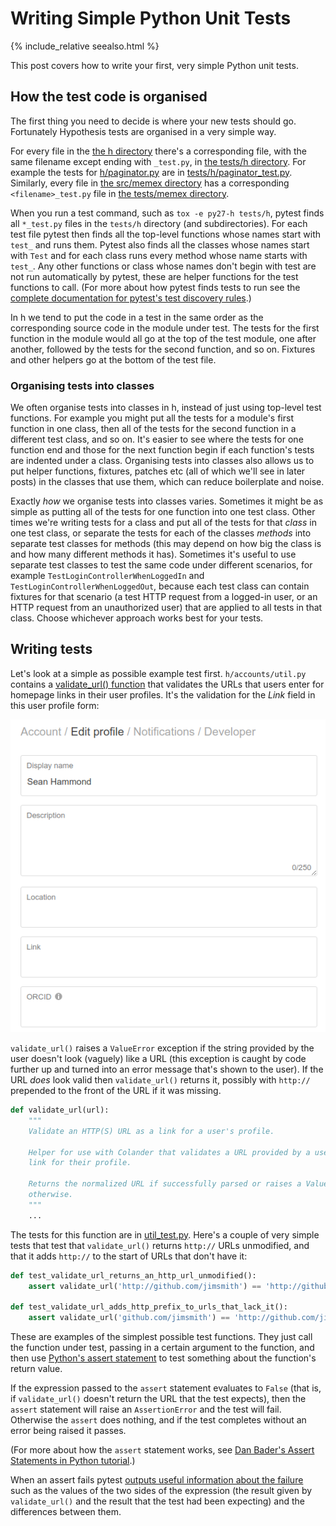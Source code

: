 Writing Simple Python Unit Tests
================================

{% include_relative seealso.html %}

This post covers how to write your first, very simple Python unit tests.

How the test code is organised
------------------------------

The first thing you need to decide is where your new tests should go.
Fortunately Hypothesis tests are organised in a very simple way.

For every file in the [the h directory](https://github.com/hypothesis/h/tree/51f07c93b4cd2313118b8ba7625337c9586011cc/h)
there's a corresponding file, with the same filename except ending with `_test.py`,
in [the tests/h directory](https://github.com/hypothesis/h/tree/51f07c93b4cd2313118b8ba7625337c9586011cc/tests/h).
For example the tests for [h/paginator.py](https://github.com/hypothesis/h/blob/51f07c93b4cd2313118b8ba7625337c9586011cc/h/paginator.py)
are in [tests/h/paginator_test.py](https://github.com/hypothesis/h/blob/51f07c93b4cd2313118b8ba7625337c9586011cc/tests/h/paginator_test.py).
Similarly, every file in [the src/memex directory](https://github.com/hypothesis/h/tree/51f07c93b4cd2313118b8ba7625337c9586011cc/src/memex)
has a corresponding `<filename>_test.py` file in
[the tests/memex directory](https://github.com/hypothesis/h/tree/51f07c93b4cd2313118b8ba7625337c9586011cc/tests/memex).

When you run a test command, such as `tox -e py27-h tests/h`, pytest finds all
`*_test.py` files in the `tests/h` directory (and subdirectories).
For each test file pytest then finds all the top-level functions whose names
start with `test_` and runs them. Pytest also finds all the classes whose names
start with `Test` and for each class runs every method whose name starts with
`test_`. Any other functions or class whose names don't begin with test
are not run automatically by pytest, these are helper functions for the test
functions to call.
(For more about how pytest finds tests to run see the
[complete documentation for pytest's test discovery rules](http://docs.pytest.org/en/latest/goodpractices.html#test-discovery).)

In h we tend to put the code in a test in the same order as the corresponding
source code in the module under test. The tests for the first function in the
module would all go at the top of the test module, one after another, followed
by the tests for the second function, and so on. Fixtures and other helpers go
at the bottom of the test file.

### Organising tests into classes

We often organise tests into classes in h, instead of just using top-level
test functions. For example you might put all the tests for a module's first
function in one class, then all of the tests for the second function in a
different test class, and so on. It's easier to see where the tests for one
function end and those for the next function begin if each function's tests
are indented under a class. Organising tests into classes also allows us to
put helper functions, fixtures, patches etc (all of which we'll see in later
posts) in the classes that use them, which can reduce boilerplate and noise.

Exactly _how_ we organise tests into classes varies. Sometimes it might be as
simple as putting all of the tests for one function into one test class. Other
times we're writing tests for a class and put all of the tests for that _class_
in one test class, or separate the tests for each of the classes _methods_ into
separate test classes for methods (this may depend on how big the class is and
how many different methods it has). Sometimes it's useful to use separate test
classes to test the same code under different scenarios, for example
`TestLoginControllerWhenLoggedIn` and `TestLoginControllerWhenLoggedOut`,
because each test class can contain fixtures for that scenario (a test HTTP
request from a logged-in user, or an HTTP request from an unauthorized user)
that are applied to all tests in that class. Choose whichever approach works
best for your tests.


Writing tests
-------------

Let's look at a simple as possible example test first.
`h/accounts/util.py` contains a 
[validate_url() function](https://github.com/hypothesis/h/blob/8d11e918005581f35f97268e9470eb3c34a6b416/h/accounts/util.py#L9)
that validates the URLs that users enter for homepage links in their user
profiles. It's the validation for the _Link_ field in this user profile form:

<img src="/assets/images/user-profile-form.png">

`validate_url()` raises a `ValueError` exception if the string provided by the
user doesn't look (vaguely) like a URL (this exception is caught by code
further up and turned into an error message that's shown to the user).
If the URL _does_ look valid then `validate_url()` returns it, possibly with
`http://` prepended to the front of the URL if it was missing.

```python
def validate_url(url):
    """
    Validate an HTTP(S) URL as a link for a user's profile.

    Helper for use with Colander that validates a URL provided by a user as a
    link for their profile.

    Returns the normalized URL if successfully parsed or raises a ValueError
    otherwise.
    """
    ...
```

The tests for this function are in
[util_test.py](https://github.com/hypothesis/h/blob/8d11e918005581f35f97268e9470eb3c34a6b416/tests/h/accounts/util_test.py).
Here's a couple of very simple tests that test that `validate_url()` returns
`http://` URLs unmodified, and that it adds `http://` to the start of URLs that
don't have it:

```python
def test_validate_url_returns_an_http_url_unmodified():
    assert validate_url('http://github.com/jimsmith') == 'http://github.com/jimsmith'

def test_validate_url_adds_http_prefix_to_urls_that_lack_it():
    assert validate_url('github.com/jimsmith') == 'http://github.com/jimsmith'
```

These are examples of the simplest possible test functions. They just call the
function under test, passing in a certain argument to the function, and then
use [Python's assert statement](https://docs.python.org/2/reference/simple_stmts.html#the-assert-statement)
to test something about the function's return value.

If the expression passed to the `assert` statement evaluates to `False`
(that is, if `validate_url()` doesn't return the URL that the test expects),
then the `assert` statement will raise an `AssertionError` and the test will fail.
Otherwise the `assert` does nothing, and if the test completes without an error
being raised it passes.

(For more about how the `assert` statement works, see
[Dan Bader's Assert Statements in Python tutorial](https://dbader.org/blog/python-assert-tutorial).)

When an assert fails pytest
[outputs useful information about the failure](http://doc.pytest.org/en/latest/example/reportingdemo.html)
such as the values of the two sides of the expression (the result given by
`validate_url()` and the result that the test had been expecting) and the
differences between them.

